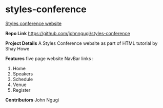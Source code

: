 # styles-conference

[Styles conference website](http://planner-knot-44316.bitballoon.com/ "Styles Conference Website")

**Repo Link**
https://github.com/johnngugi/styles-conference

**Project Details** A Styles Conference website as part of HTML tutorial by Shay Howe

**Features** five page website NavBar links :  
1. Home  
2. Speakers  
3. Schedule  
4. Venue  
5. Register  

**Contributors** John Ngugi
